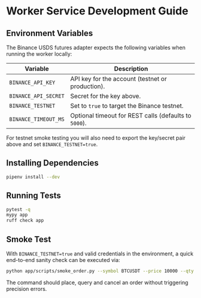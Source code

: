 # Worker Service Development Guide

## Environment Variables

The Binance USDS futures adapter expects the following variables when running the
worker locally:

| Variable | Description |
| --- | --- |
| `BINANCE_API_KEY` | API key for the account (testnet or production). |
| `BINANCE_API_SECRET` | Secret for the key above. |
| `BINANCE_TESTNET` | Set to `true` to target the Binance testnet. |
| `BINANCE_TIMEOUT_MS` | Optional timeout for REST calls (defaults to `5000`). |

For testnet smoke testing you will also need to export the key/secret pair above
and set `BINANCE_TESTNET=true`.

## Installing Dependencies

```bash
pipenv install --dev
```

## Running Tests

```bash
pytest -q
mypy app
ruff check app
```

## Smoke Test

With `BINANCE_TESTNET=true` and valid credentials in the environment, a quick
end-to-end sanity check can be executed via:

```bash
python app/scripts/smoke_order.py --symbol BTCUSDT --price 10000 --qty 0.001 --side BUY --type LIMIT --timeInForce GTC
```

The command should place, query and cancel an order without triggering precision
errors.
